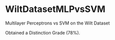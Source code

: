 # WiltDatasetMLPvsSVM
Multilayer Perceptrons vs SVM on the Wilt Dataset

Obtained a Distinction Grade (78%). 
